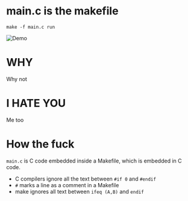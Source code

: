 # main.c is the makefile

`make -f main.c run`

![Demo](https://i-was-scammed-by.dabbot.org/9CEzbpp.png)

# WHY

Why not

# I HATE YOU

Me too

# How the fuck

`main.c` is C code embedded inside a Makefile, which is embedded in C code.

- C compilers ignore all the text between `#if 0` and `#endif`
- `#` marks a line as a comment in a Makefile
- make ignores all text between `ifeq (A,B)` and `endif`

